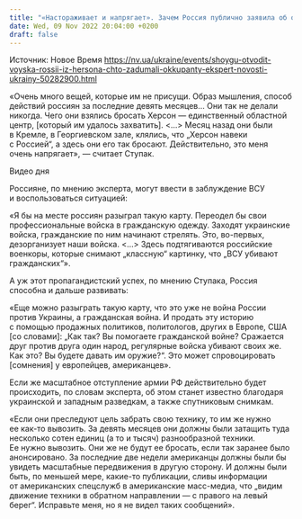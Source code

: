 ```yaml
---
title: "«Настораживает и напрягает». Зачем Россия публично заявила об отступлении из Херсона и как может этим воспользоваться — экс-сотрудник СБУ"
date: Wed, 09 Nov 2022 20:04:00 +0200
draft: false
---
```

Источник: Новое Время https://nv.ua/ukraine/events/shoygu-otvodit-voyska-rossii-iz-hersona-chto-zadumali-okkupanty-ekspert-novosti-ukrainy-50282900.html


«Очень много вещей, которые им не присущи. Образ мышления, способ действий россиян за последние девять месяцев… Они так не делали никогда. Чего они взялись бросать Херсон — единственный областной центр, [который им удалось захватить]. <...> Месяц назад они были в Кремле, в Георгиевском зале, клялись, что „Херсон навеки с Россией“, а здесь они его так бросают. Действительно, это меня очень напрягает», — считает Ступак.

 Видео дня   

Россияне, по мнению эксперта, могут ввести в заблуждение ВСУ и воспользоваться ситуацией:

«Я бы на месте россиян разыграл такую карту. Переодел бы свои профессиональные войска в гражданскую одежду. Заходят украинские войска, гражданские по ним начинают стрелять. Это, во-первых, дезорганизует наши войска. <...> Здесь подтягиваются российские военкоры, которые снимают „классную“ картинку, что „ВСУ убивают гражданских“».

А уж этот пропагандистский успех, по мнению Ступака, Россия способна и дальше развивать:

«Еще можно разыграть такую карту, что это уже не война России против Украины, а гражданская война. И продать эту историю с помощью продажных политиков, политологов, других в Европе, США [со словами]: „Как так? Вы помогаете гражданской войне? Сражается друг против друга один народ, регулярные войска убивают своих же. Как это? Вы будете давать им оружие?“. Это может спровоцировать [сомнения] у европейцев, американцев».

Если же масштабное отступление армии РФ действительно будет происходить, по словам эксперта, об этом станет известно благодаря украинской и западным разведкам, а также спутниковым снимкам.

«Если они преследуют цель забрать свою технику, то им же нужно ее как-то вывозить. За девять месяцев они должны были затащить туда несколько сотен единиц (а то и тысяч) разнообразной техники. Ее нужно вывозить. Они же не будут ее бросать, если так заранее было анонсировано. За последние две недели американцы должны были бы увидеть масштабные передвижения в другую сторону. И должны были быть, по меньшей мере, какие-то публикации, сливы информации от американских спецслужб в американские масс-медиа, что „видим движение техники в обратном направлении — с правого на левый берег“. Исправьте меня, но я не видел таких сообщений».
